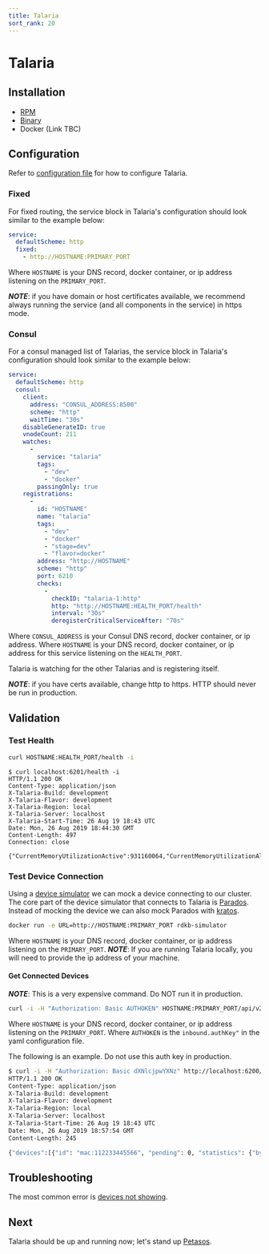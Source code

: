 ```yaml
---
title: Talaria
sort_rank: 20
---
```


# Talaria

## Installation
-   [RPM](https://xmidt.io/download/#talaria)
-   [Binary](https://xmidt.io/download/#talaria)
-   Docker (Link TBC)

## Configuration
Refer to [configuration file](https://github.com/xmidt-org/talaria/blob/master/talaria.yaml)
for how to configure Talaria.

### Fixed
For fixed routing, the service block in Talaria's configuration should look similar to the example below:

```yaml
service:
  defaultScheme: http
  fixed:
    - http://HOSTNAME:PRIMARY_PORT
```
Where `HOSTNAME` is your DNS record, docker container, or ip address listening on the
`PRIMARY_PORT`.

_**NOTE**_: if you have domain or host certificates available, we recommend
always running the service (and all components in the service) in https mode.

### Consul
For a consul managed list of Talarias, the service block in Talaria's configuration should look similar to the example below:

```yaml
service:
  defaultScheme: http
  consul:
    client:
      address: "CONSUL_ADDRESS:8500"
      scheme: "http"
      waitTime: "30s"
    disableGenerateID: true
    vnodeCount: 211
    watches:
      -
        service: "talaria"
        tags:
          - "dev"
          - "docker"
        passingOnly: true
    registrations:
      -
        id: "HOSTNAME"
        name: "talaria"
        tags:
          - "dev"
          - "docker"
          - "stage=dev"
          - "flavor=docker"
        address: "http://HOSTNAME"
        scheme: "http"
        port: 6210
        checks:
          -
            checkID: "talaria-1:http"
            http: "http://HOSTNAME:HEALTH_PORT/health"
            interval: "30s"
            deregisterCriticalServiceAfter: "70s"
```
Where `CONSUL_ADDRESS` is your Consul DNS record, docker container, or ip address.
Where `HOSTNAME` is your DNS record, docker container, or ip address for this service listening on the `HEALTH_PORT`.

Talaria is watching for the other Talarias and is registering itself.

_**NOTE**_: if you have certs available, change http to https. HTTP should never
be run in production.

## Validation
### Test Health
```bash
curl HOSTNAME:HEALTH_PORT/health -i
```


```
$ curl localhost:6201/health -i
HTTP/1.1 200 OK
Content-Type: application/json
X-Talaria-Build: development
X-Talaria-Flavor: development
X-Talaria-Region: local
X-Talaria-Server: localhost
X-Talaria-Start-Time: 26 Aug 19 18:43 UTC
Date: Mon, 26 Aug 2019 18:44:30 GMT
Content-Length: 497
Connection: close

{"CurrentMemoryUtilizationActive":931160064,"CurrentMemoryUtilizationAlloc":2907696,"CurrentMemoryUtilizationHeapSys":66093056,"DeviceCount":0,"MaxMemoryUtilizationActive":931160064,"MaxMemoryUtilizationAlloc":3649496,"MaxMemoryUtilizationHeapSys":66125824,"TotalConnectionEvents":0,"TotalDisconnectionEvents":0,"TotalPingMessagesReceived":0,"TotalPongMessagesReceived":0,"TotalRequestsDenied":0,"TotalRequestsReceived":0,"TotalRequestsSuccessfullyServiced":0,"TotalWRPRequestResponseProcessed":0}
```

### Test Device Connection
Using a [device simulator](https://github.com/xmidt-org/xmidt/tree/master/simulator) we
can mock a device connecting to our cluster. The core part of the device simulator that
connects to Talaria is [Parados](https://github.com/xmidt-org/parodus). Instead of
mocking the device we can also mock Parados with [kratos](https://github.com/xmidt-org/kratos).

```bash
docker run -e URL=http://HOSTNAME:PRIMARY_PORT rdkb-simulator
```
Where `HOSTNAME` is your DNS record, docker container, or ip address listening on the
`PRIMARY_PORT`.
_**NOTE**_: If you are running Talaria locally, you will need to provide the ip
address of your machine.

#### Get Connected Devices
_**NOTE**_: This is a very expensive command. Do NOT run it in production.

```bash
curl -i -H "Authorization: Basic AUTHOKEN" HOSTNAME:PRIMARY_PORT/api/v2/devices
```
Where `HOSTNAME` is your DNS record, docker container, or ip address listening on the
`PRIMARY_PORT`. Where `AUTHOKEN` is the `inbound.authKey"` in the yaml configuration file.

The following is an example. Do not use this auth key in production.

```bash
$ curl -i -H "Authorization: Basic dXNlcjpwYXNz" http://localhost:6200/api/v2/devices
HTTP/1.1 200 OK
Content-Type: application/json
X-Talaria-Build: development
X-Talaria-Flavor: development
X-Talaria-Region: local
X-Talaria-Server: localhost
X-Talaria-Start-Time: 26 Aug 19 18:43 UTC
Date: Mon, 26 Aug 2019 18:57:54 GMT
Content-Length: 245

{"devices":[{"id": "mac:112233445566", "pending": 0, "statistics": {"bytesSent": 0, "messagesSent": 0, "bytesReceived": 0, "messagesReceived": 0, "duplications": 0, "connectedAt": "2019-08-26T18:43:57.666272023Z", "upTime": "13m56.48957368s"}}]}
```

## Troubleshooting
The most common error is [devices not showing](/docs/operating/troubleshooting/#device-is-not-showing-up-in-cluster-talaria).

## Next
Talaria should be up and running now; let's stand up [Petasos](/docs/operating/petasos).
